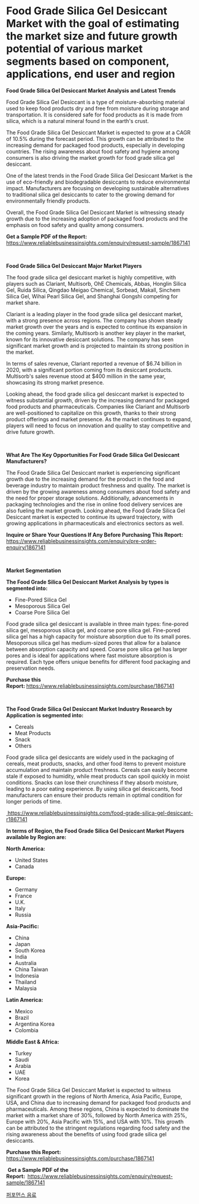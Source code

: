 <p><h1>Food Grade Silica Gel Desiccant Market with the goal of estimating the market size and future growth potential of various market segments based on component, applications, end user and region</h1></p><p><strong>Food Grade Silica Gel Desiccant Market Analysis and Latest Trends</strong></p>
<p><p>Food Grade Silica Gel Desiccant is a type of moisture-absorbing material used to keep food products dry and free from moisture during storage and transportation. It is considered safe for food products as it is made from silica, which is a natural mineral found in the earth's crust.</p><p>The Food Grade Silica Gel Desiccant Market is expected to grow at a CAGR of 10.5% during the forecast period. This growth can be attributed to the increasing demand for packaged food products, especially in developing countries. The rising awareness about food safety and hygiene among consumers is also driving the market growth for food grade silica gel desiccant.</p><p>One of the latest trends in the Food Grade Silica Gel Desiccant Market is the use of eco-friendly and biodegradable desiccants to reduce environmental impact. Manufacturers are focusing on developing sustainable alternatives to traditional silica gel desiccants to cater to the growing demand for environmentally friendly products.</p><p>Overall, the Food Grade Silica Gel Desiccant Market is witnessing steady growth due to the increasing adoption of packaged food products and the emphasis on food safety and quality among consumers.</p></p>
<p><strong>Get a Sample PDF of the Report:&nbsp;</strong> <a href="https://www.reliablebusinessinsights.com/enquiry/request-sample/1867141">https://www.reliablebusinessinsights.com/enquiry/request-sample/1867141</a></p>
<p>&nbsp;</p>
<p><strong>Food Grade Silica Gel Desiccant Major Market Players</strong></p>
<p><p>The food grade silica gel desiccant market is highly competitive, with players such as Clariant, Multisorb, OhE Chemicals, Abbas, Honglin Silica Gel, Ruida Silica, Qingdao Meigao Chemical, Sorbead, Makall, Sinchem Silica Gel, Wihai Pearl Silica Gel, and Shanghai Gongshi competing for market share. </p><p>Clariant is a leading player in the food grade silica gel desiccant market, with a strong presence across regions. The company has shown steady market growth over the years and is expected to continue its expansion in the coming years. Similarly, Multisorb is another key player in the market, known for its innovative desiccant solutions. The company has seen significant market growth and is projected to maintain its strong position in the market.</p><p>In terms of sales revenue, Clariant reported a revenue of $6.74 billion in 2020, with a significant portion coming from its desiccant products. Multisorb's sales revenue stood at $400 million in the same year, showcasing its strong market presence.</p><p>Looking ahead, the food grade silica gel desiccant market is expected to witness substantial growth, driven by the increasing demand for packaged food products and pharmaceuticals. Companies like Clariant and Multisorb are well-positioned to capitalize on this growth, thanks to their strong product offerings and market presence. As the market continues to expand, players will need to focus on innovation and quality to stay competitive and drive future growth.</p></p>
<p>&nbsp;</p>
<p><strong>What Are The Key Opportunities For Food Grade Silica Gel Desiccant Manufacturers?</strong></p>
<p><p>The Food Grade Silica Gel Desiccant market is experiencing significant growth due to the increasing demand for the product in the food and beverage industry to maintain product freshness and quality. The market is driven by the growing awareness among consumers about food safety and the need for proper storage solutions. Additionally, advancements in packaging technologies and the rise in online food delivery services are also fueling the market growth. Looking ahead, the Food Grade Silica Gel Desiccant market is expected to continue its upward trajectory, with growing applications in pharmaceuticals and electronics sectors as well.</p></p>
<p><strong>Inquire or Share Your Questions If Any Before Purchasing This Report:</strong> <a href="https://www.reliablebusinessinsights.com/enquiry/pre-order-enquiry/1867141">https://www.reliablebusinessinsights.com/enquiry/pre-order-enquiry/1867141</a></p>
<p>&nbsp;</p>
<p><strong>Market Segmentation</strong></p>
<p><strong>The Food Grade Silica Gel Desiccant Market Analysis by types is segmented into:</strong></p>
<p><ul><li>Fine-Pored Silica Gel</li><li>Mesoporous Silica Gel</li><li>Coarse Pore Silica Gel</li></ul></p>
<p><p>Food grade silica gel desiccant is available in three main types: fine-pored silica gel, mesoporous silica gel, and coarse pore silica gel. Fine-pored silica gel has a high capacity for moisture absorption due to its small pores. Mesoporous silica gel has medium-sized pores that allow for a balance between absorption capacity and speed. Coarse pore silica gel has larger pores and is ideal for applications where fast moisture absorption is required. Each type offers unique benefits for different food packaging and preservation needs.</p></p>
<p><strong>Purchase this Report:&nbsp;</strong><a href="https://www.reliablebusinessinsights.com/purchase/1867141">https://www.reliablebusinessinsights.com/purchase/1867141</a></p>
<p>&nbsp;</p>
<p><strong>The Food Grade Silica Gel Desiccant Market Industry Research by Application is segmented into:</strong></p>
<p><ul><li>Cereals</li><li>Meat Products</li><li>Snack</li><li>Others</li></ul></p>
<p><p>Food grade silica gel desiccants are widely used in the packaging of cereals, meat products, snacks, and other food items to prevent moisture accumulation and maintain product freshness. Cereals can easily become stale if exposed to humidity, while meat products can spoil quickly in moist conditions. Snacks can lose their crunchiness if they absorb moisture, leading to a poor eating experience. By using silica gel desiccants, food manufacturers can ensure their products remain in optimal condition for longer periods of time.</p></p>
<p><a href="https://www.reliablebusinessinsights.com/food-grade-silica-gel-desiccant-r1867141">&nbsp;https://www.reliablebusinessinsights.com/food-grade-silica-gel-desiccant-r1867141</a></p>
<p><strong>In terms of Region, the Food Grade Silica Gel Desiccant Market Players available by Region are:</strong></p>
<p>
    <p> <strong> North America: </strong>
        <ul>
            <li>United States</li>
            <li>Canada</li>
        </ul>
        </p> 
    <p> <strong> Europe: </strong>
        <ul>
            <li>Germany</li>
            <li>France</li>
            <li>U.K.</li>
            <li>Italy</li>
            <li>Russia</li>
        </ul>
        </p> 
    <p> <strong> Asia-Pacific: </strong>
        <ul>
            <li>China</li>
            <li>Japan</li>
            <li>South Korea</li>
            <li>India</li>
            <li>Australia</li>
            <li>China Taiwan</li>
            <li>Indonesia</li>
            <li>Thailand</li>
            <li>Malaysia</li>
        </ul>
        </p> 
    <p> <strong> Latin America: </strong>
        <ul>
            <li>Mexico</li>
            <li>Brazil</li>
            <li>Argentina Korea</li>
            <li>Colombia</li>
        </ul>
        </p> 
    <p> <strong> Middle East & Africa: </strong>
        <ul>
            <li>Turkey</li>
            <li>Saudi</li>
            <li>Arabia</li>
            <li>UAE</li>
            <li>Korea</li>
        </ul>
    </p>
    </p>
<p><p>The Food Grade Silica Gel Desiccant Market is expected to witness significant growth in the regions of North America, Asia Pacific, Europe, USA, and China due to increasing demand for packaged food products and pharmaceuticals. Among these regions, China is expected to dominate the market with a market share of 30%, followed by North America with 25%, Europe with 20%, Asia Pacific with 15%, and USA with 10%. This growth can be attributed to the stringent regulations regarding food safety and the rising awareness about the benefits of using food grade silica gel desiccants.</p></p>
<p><strong>Purchase this Report: </strong><a href="https://www.reliablebusinessinsights.com/purchase/1867141">https://www.reliablebusinessinsights.com/purchase/1867141</a></p>
<p>&nbsp;<strong>Get a Sample PDF of the Report:&nbsp;&nbsp;</strong><a href="https://www.reliablebusinessinsights.com/enquiry/request-sample/1867141">https://www.reliablebusinessinsights.com/enquiry/request-sample/1867141</a></p>
<p><strong></strong></p>
<p><p><a href="https://github.com/Edwards13Jessica/Market-Research-Report-List-1/blob/main/9434027144699.md">퍼포먼스 음료</a></p></p>